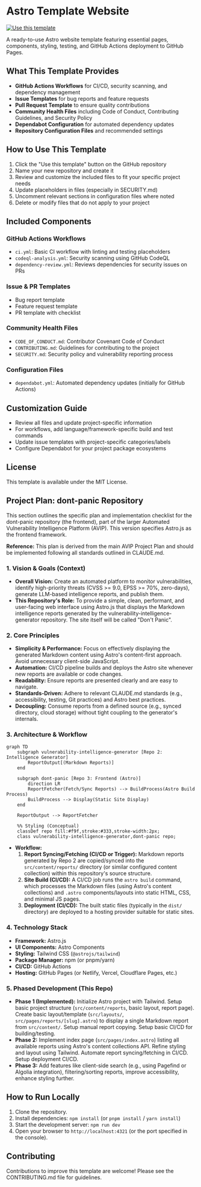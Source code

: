 # Astro Template Website

[![Use this template](https://img.shields.io/badge/template-use%20this%20template-blue?logo=github)](https://github.com/williamzujkowski/astro-template-website/generate)

A ready-to-use Astro website template featuring essential pages, components, styling, testing, and GitHub Actions deployment to GitHub Pages.

## What This Template Provides

- **GitHub Actions Workflows** for CI/CD, security scanning, and dependency management
- **Issue Templates** for bug reports and feature requests
- **Pull Request Template** to ensure quality contributions
- **Community Health Files** including Code of Conduct, Contributing Guidelines, and Security Policy
- **Dependabot Configuration** for automated dependency updates
- **Repository Configuration Files** and recommended settings

## How to Use This Template

1. Click the "Use this template" button on the GitHub repository
2. Name your new repository and create it
3. Review and customize the included files to fit your specific project needs
4. Update placeholders in files (especially in SECURITY.md)
5. Uncomment relevant sections in configuration files where noted
6. Delete or modify files that do not apply to your project

## Included Components

### GitHub Actions Workflows

- `ci.yml`: Basic CI workflow with linting and testing placeholders
- `codeql-analysis.yml`: Security scanning using GitHub CodeQL
- `dependency-review.yml`: Reviews dependencies for security issues on PRs

### Issue & PR Templates

- Bug report template
- Feature request template
- PR template with checklist

### Community Health Files

- `CODE_OF_CONDUCT.md`: Contributor Covenant Code of Conduct
- `CONTRIBUTING.md`: Guidelines for contributing to the project
- `SECURITY.md`: Security policy and vulnerability reporting process

### Configuration Files

- `dependabot.yml`: Automated dependency updates (initially for GitHub Actions)

## Customization Guide

- Review all files and update project-specific information
- For workflows, add language/framework-specific build and test commands
- Update issue templates with project-specific categories/labels
- Configure Dependabot for your project package ecosystems

## License

This template is available under the MIT License.

## Project Plan: dont-panic Repository

This section outlines the specific plan and implementation checklist for the dont-panic repository (the frontend), part of the larger Automated Vulnerability Intelligence Platform (AVIP). This version specifies Astro.js as the frontend framework.

**Reference:** This plan is derived from the main AVIP Project Plan and should be implemented following all standards outlined in CLAUDE.md.

### 1. Vision & Goals (Context)

*   **Overall Vision:** Create an automated platform to monitor vulnerabilities, identify high-priority threats (CVSS >= 9.0, EPSS >= 70%, zero-days), generate LLM-based intelligence reports, and publish them.
*   **This Repository's Role:** To provide a simple, clean, performant, and user-facing web interface using Astro.js that displays the Markdown intelligence reports generated by the vulnerability-intelligence-generator repository. The site itself will be called "Don't Panic".

### 2. Core Principles

*   **Simplicity & Performance:** Focus on effectively displaying the generated Markdown content using Astro's content-first approach. Avoid unnecessary client-side JavaScript.
*   **Automation:** CI/CD pipeline builds and deploys the Astro site whenever new reports are available or code changes.
*   **Readability:** Ensure reports are presented clearly and are easy to navigate.
*   **Standards-Driven:** Adhere to relevant CLAUDE.md standards (e.g., accessibility, testing, Git practices) and Astro best practices.
*   **Decoupling:** Consume reports from a defined source (e.g., synced directory, cloud storage) without tight coupling to the generator's internals.

### 3. Architecture & Workflow

```mermaid
graph TD
    subgraph vulnerability-intelligence-generator [Repo 2: Intelligence Generator]
        ReportOutput[(Markdown Reports)]
    end

    subgraph dont-panic [Repo 3: Frontend (Astro)]
        direction LR
        ReportFetcher(Fetch/Sync Reports) --> BuildProcess(Astro Build Process)
        BuildProcess --> Display(Static Site Display)
    end

    ReportOutput --> ReportFetcher

    %% Styling (Conceptual)
    classDef repo fill:#f9f,stroke:#333,stroke-width:2px;
    class vulnerability-intelligence-generator,dont-panic repo;
```

*   **Workflow:**
    1.  **Report Syncing/Fetching (CI/CD or Trigger):** Markdown reports generated by Repo 2 are copied/synced into the `src/content/reports/` directory (or similar configured content collection) within this repository's source structure.
    2.  **Site Build (CI/CD):** A CI/CD job runs the `astro build` command, which processes the Markdown files (using Astro's content collections) and `.astro` components/layouts into static HTML, CSS, and minimal JS pages.
    3.  **Deployment (CI/CD):** The built static files (typically in the `dist/` directory) are deployed to a hosting provider suitable for static sites.

### 4. Technology Stack

*   **Framework:** Astro.js
*   **UI Components:** Astro Components
*   **Styling:** Tailwind CSS (`@astrojs/tailwind`)
*   **Package Manager:** npm (or pnpm/yarn)
*   **CI/CD:** GitHub Actions
*   **Hosting:** GitHub Pages (or Netlify, Vercel, Cloudflare Pages, etc.)

### 5. Phased Development (This Repo)

*   **Phase 1 (Implemented):** Initialize Astro project with Tailwind. Setup basic project structure (`src/content/reports`, basic layout, report page). Create basic layout/template (`src/layouts/`, `src/pages/reports/[slug].astro`) to display a single Markdown report from `src/content/`. Setup manual report copying. Setup basic CI/CD for building/testing.
*   **Phase 2:** Implement index page (`src/pages/index.astro`) listing all available reports using Astro's content collections API. Refine styling and layout using Tailwind. Automate report syncing/fetching in CI/CD. Setup deployment CI/CD.
*   **Phase 3:** Add features like client-side search (e.g., using Pagefind or Algolia integration), filtering/sorting reports, improve accessibility, enhance styling further.

## How to Run Locally

1.  Clone the repository.
2.  Install dependencies: `npm install` (or `pnpm install` / `yarn install`)
3.  Start the development server: `npm run dev`
4.  Open your browser to `http://localhost:4321` (or the port specified in the console).

## Contributing

Contributions to improve this template are welcome! Please see the CONTRIBUTING.md file for guidelines.
